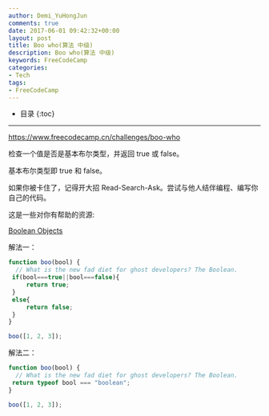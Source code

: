 ```yaml
---
author: Demi_YuHongJun
comments: true
date: 2017-06-01 09:42:32+00:00
layout: post
title: Boo who(算法 中级)
description: Boo who(算法 中级)
keywords: FreeCodeCamp
categories:
- Tech
tags:
- FreeCodeCamp
---
```

* 目录
{:toc}
---

https://www.freecodecamp.cn/challenges/boo-who

检查一个值是否是基本布尔类型，并返回 true 或 false。

基本布尔类型即 true 和 false。

如果你被卡住了，记得开大招 Read-Search-Ask。尝试与他人结伴编程、编写你自己的代码。

这是一些对你有帮助的资源:

[Boolean Objects](https://developer.mozilla.org/zh-CN/docs/Web/JavaScript/Reference/Global_Objects/Boolean)

解法一：
```javascript
function boo(bool) {
  // What is the new fad diet for ghost developers? The Boolean.
 if(bool===true||bool===false){
     return true;
 }
 else{
     return false;
 }
}

boo([1, 2, 3]);

```

解法二：
```javascript
function boo(bool) {
  // What is the new fad diet for ghost developers? The Boolean.
 return typeof bool === "boolean";
}

boo([1, 2, 3]);

```
